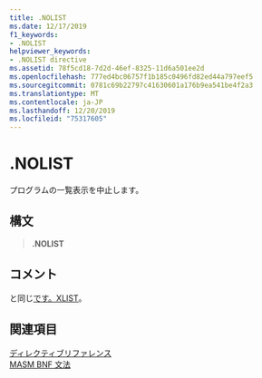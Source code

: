 ```yaml
---
title: .NOLIST
ms.date: 12/17/2019
f1_keywords:
- .NOLIST
helpviewer_keywords:
- .NOLIST directive
ms.assetid: 78f5cd18-7d2d-46ef-8325-11d6a501ee2d
ms.openlocfilehash: 777ed4bc06757f1b185c0496fd82ed44a797eef5
ms.sourcegitcommit: 0781c69b22797c41630601a176b9ea541be4f2a3
ms.translationtype: MT
ms.contentlocale: ja-JP
ms.lasthandoff: 12/20/2019
ms.locfileid: "75317605"
---
```

# <a name="nolist"></a>.NOLIST

プログラムの一覧表示を中止します。

## <a name="syntax"></a>構文

> **.NOLIST**

## <a name="remarks"></a>コメント

と同じ[です。XLIST](dot-xlist.md)。

## <a name="see-also"></a>関連項目

[ディレクティブリファレンス](directives-reference.md)\
[MASM BNF 文法](masm-bnf-grammar.md)
